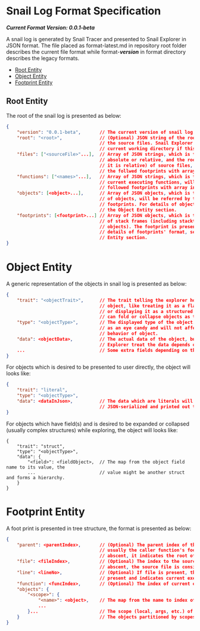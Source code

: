 # Snail Log Format Specification
***Current Format Version: 0.0.1-beta***

A snail log is generated by Snail Tracer and presented to Snail Explorer in JSON format. 
The file placed as format-latest.md in repository root folder describes the current file 
format while format-***version*** in format directory describes the legacy formats.

- [Root Entity](#root-entity)
- [Object Entity](#object-entity)
- [Footprint Entity](#footprint-entity)

## Root Entity

The root of the snail log is presented as below:

```json
{
    "version": "0.0.1-beta",       // The current version of snail log.
    "root": "<root>",              // (Optional) JSON string of the root directory to search 
                                   // the source files. Snail Explorer will search for the 
                                   // current working directory if this field is abscent.
    "files": ["<sourceFile>"...],  // Array of JSON strings, which is the path (either 
                                   // absolute or relative, and the root will be used if 
                                   // it is relative) of source files, will be referred by 
                                   // the follwed footprints with array index.
    "functions": ["<names>"...],   // Array of JSON strings, which is the display names of 
                                   // current executing functions, will be referred by the 
                                   // followed footprints with array index.
    "objects": [<object>...],      // Array of JSON objects, which is the runtime captures  
                                   // of objects, will be referred by the follwed program 
                                   // footprints. For details of objects' format, see also 
                                   // the Object Entity section.
    "footprints": [<footprint>...] // Array of JSON objects, which is the runtime captures 
                                   // of stack frames (including stacktrace and supervised 
                                   // objects). The footprint is presented in explorer. For
                                   // details of footprints' format, see also the Footprint
                                   // Entity section.
}
```

# Object Entity

A generic representation of the objects in snail log is presented as below:
```json
{
    "trait": "<objectTrait>",      // The trait telling the explorer how to treat the 
                                   // object, like treating it as a flat object directly, 
                                   // or displaying it as a structured object (the user 
                                   // can fold or collapse objects as they desire), etc.
    "type": "<objectType>",        // The displayed type of the object. The type just serves
                                   // as an eye candy and will not affect the runtime 
                                   // behavior of object.
    "data": <objectData>,          // The actual data of the object, but how will the Snail 
                                   // Explorer treat the data depends on the trait.
    ...                            // Some extra fields depending on the traits.
}
```

For objects which is desired to be presented to user directly, the object will looks like:
```json
{
    "trait": "literal",
    "type": "<objectType>",
    "data": <dataInJson>,          // The data which are literals will be very likely to be
                                   // JSON-serialized and printed out to user.
}
```

For objects which have field(s) and is desired to be expanded or collapsed (usually complex 
structures) while exploring, the object will looks like:
```
{
    "trait": "struct",
    "type": "<objectType>",
    "data": {
        "<field>": <fieldObject>,  // The map from the object field name to its value, the 
        ...                        // value might be another struct and forms a hierarchy.
    }
}
```

# Footprint Entity

A foot print is presented in tree structure, the format is presented as below:
```json
{
    "parent": <parentIndex>,       // (Optional) The parent index of this footprint entity, 
                                   // usually the caller function's footprint. If it is
                                   // abscent, it indicates the root of the footprint.
    "file": <fileIndex>,           // (Optional) The index to the source file. If it is 
                                   // abscent, the source file is considered abscent.
    "line": <lineNo>,              // (Optional) If file is present, this item must also 
                                   // present and indicates current executing line of code.
    "function": <funcIndex>,       // (Optional) The index of current executing function.
    "objects": {
        "<scope>": {
            "<name>": <object>,    // The map from the name to index of an object.
            ...
        }...                       // The scope (local, args, etc.) of the captured objects.
    }                              // The objects partitioned by scopes.
}
```
